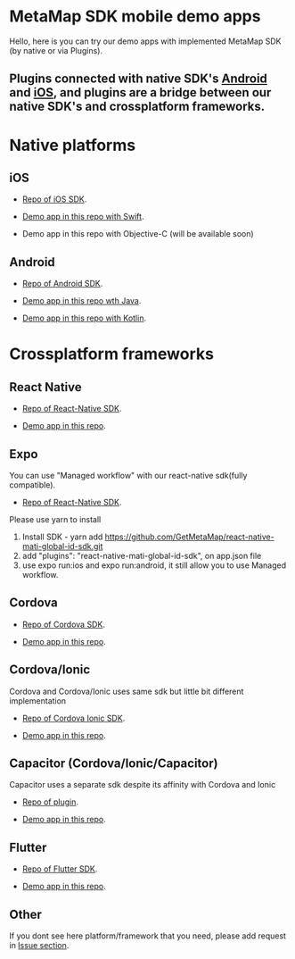 
# MetaMap SDK mobile demo apps

Hello, here is you can try our demo apps with implemented MetaMap SDK (by native or via Plugins).

## Plugins connected with native SDK's [Android](https://github.com/GetMetaMap/mati-android-sdk) and [iOS](https://github.com/GetMetaMap/mati-ios-sdk ), and plugins are a bridge between our native SDK's and crossplatform frameworks.

# Native platforms

## iOS

- [Repo of iOS SDK](https://github.com/GetMetaMap/mati-ios-sdk).


- [Demo app in this repo with Swift](https://github.com/GetMetaMap/mati-mobile-examples/tree/main/swiftDemoApp(native)).

- Demo app in this repo with Objective-C (will be available soon)

## Android

- [Repo of Android SDK](https://github.com/GetMetaMap/mati-android-sdk).


- [Demo app in this repo wth Java](https://github.com/GetMetaMap/mati-mobile-examples/tree/main/javaDemoApp(native)).

- [Demo app in this repo with Kotlin](https://github.com/GetMetaMap/metamap-android-demo-kotlin).


# Crossplatform frameworks

## React Native

- [Repo of React-Native SDK](https://github.com/GetMetaMap/mati-reactnative-plugin).


- [Demo app in this repo](https://github.com/GetMetaMap/mati-mobile-examples/tree/main/reactNativeDemoApp).

## Expo

You can use "Managed workflow" with our react-native sdk(fully compatible).

- [Repo of React-Native SDK](https://github.com/GetMetaMap/mati-reactnative-plugin).

Please use yarn to install 
1. Install SDK -  yarn add https://github.com/GetMetaMap/react-native-mati-global-id-sdk.git
2. add  "plugins": "react-native-mati-global-id-sdk", on app.json file
3. use expo run:ios and expo run:android, it still allow you to use Managed workflow.

## Cordova

- [Repo of Cordova SDK](https://github.com/GetMetaMap/mati-cordova-plugin).


- [Demo app in this repo](https://github.com/GetMetaMap/mati-mobile-examples/tree/main/cordovaDemoApp).

## Cordova/Ionic
Cordova and Cordova/Ionic uses same sdk but little bit different implementation

- [Repo of Cordova Ionic SDK](https://github.com/GetMetaMap/mati-cordova-plugin).


- [Demo app in this repo](https://github.com/GetMetaMap/mati-mobile-examples/tree/main/cordovaIonicDemoApp).


## Capacitor (Cordova/Ionic/Capacitor)
Сapacitor uses a separate sdk despite its affinity with Cordova and Ionic

- [Repo of plugin](https://github.com/GetMetaMap/mati-capacitor-plugin).


- [Demo app in this repo](https://github.com/GetMetaMap/mati-mobile-examples/tree/main/capacitorDemoApp).


## Flutter

- [Repo of Flutter SDK](https://github.com/GetMetaMap/mati-flutter-plugin).


- [Demo app in this repo](https://github.com/GetMetaMap/mati-mobile-examples/tree/main/flutterDemoApp).



## Other

If you dont see here platform/framework that you need, please add request in [Issue section](https://github.com/GetMetaMap/mati-mobile-examples/issues). 


